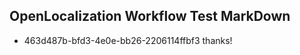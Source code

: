 ## OpenLocalization Workflow Test MarkDown
* 463d487b-bfd3-4e0e-bb26-2206114ffbf3 thanks!

<!--HONumber=Jul16_HO2-->



